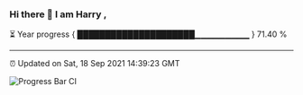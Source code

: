 ### Hi there 👋 I am Harry , 

⏳ Year progress { █████████████████████▁▁▁▁▁▁▁▁▁ } 71.40 %

---

⏰ Updated on Sat, 18 Sep 2021 14:39:23 GMT

![Progress Bar CI](https://github.com/duykhang68/duykhang68/workflows/Progress%20Bar%20CI/badge.svg)
